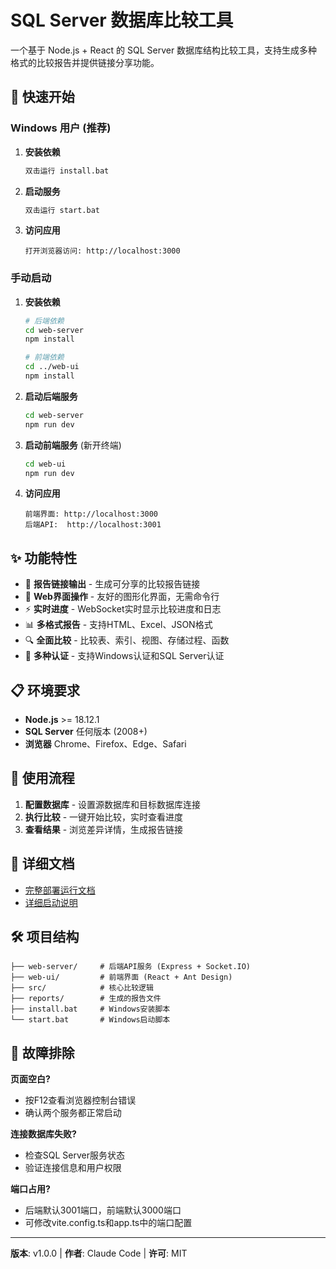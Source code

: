 # SQL Server 数据库比较工具

一个基于 Node.js + React 的 SQL Server 数据库结构比较工具，支持生成多种格式的比较报告并提供链接分享功能。

## 🚀 快速开始

### Windows 用户 (推荐)

1. **安装依赖**
   ```bash
   双击运行 install.bat
   ```

2. **启动服务**
   ```bash
   双击运行 start.bat
   ```

3. **访问应用**
   ```
   打开浏览器访问: http://localhost:3000
   ```

### 手动启动

1. **安装依赖**
   ```bash
   # 后端依赖
   cd web-server
   npm install
   
   # 前端依赖
   cd ../web-ui
   npm install
   ```

2. **启动后端服务**
   ```bash
   cd web-server
   npm run dev
   ```

3. **启动前端服务** (新开终端)
   ```bash
   cd web-ui
   npm run dev
   ```

4. **访问应用**
   ```
   前端界面: http://localhost:3000
   后端API:  http://localhost:3001
   ```

## ✨ 功能特性

- 🔗 **报告链接输出** - 生成可分享的比较报告链接
- 📱 **Web界面操作** - 友好的图形化界面，无需命令行
- ⚡ **实时进度** - WebSocket实时显示比较进度和日志
- 📊 **多格式报告** - 支持HTML、Excel、JSON格式
- 🔍 **全面比较** - 比较表、索引、视图、存储过程、函数
- 🔐 **多种认证** - 支持Windows认证和SQL Server认证

## 📋 环境要求

- **Node.js** >= 18.12.1
- **SQL Server** 任何版本 (2008+)
- **浏览器** Chrome、Firefox、Edge、Safari

## 🎯 使用流程

1. **配置数据库** - 设置源数据库和目标数据库连接
2. **执行比较** - 一键开始比较，实时查看进度
3. **查看结果** - 浏览差异详情，生成报告链接

## 📖 详细文档

- [完整部署运行文档](./部署运行文档.md)
- [详细启动说明](./启动说明.md)

## 🛠 项目结构

```
├── web-server/     # 后端API服务 (Express + Socket.IO)
├── web-ui/         # 前端界面 (React + Ant Design)
├── src/            # 核心比较逻辑
├── reports/        # 生成的报告文件
├── install.bat     # Windows安装脚本
└── start.bat       # Windows启动脚本
```

## 🔧 故障排除

**页面空白?**
- 按F12查看浏览器控制台错误
- 确认两个服务都正常启动

**连接数据库失败?**
- 检查SQL Server服务状态
- 验证连接信息和用户权限

**端口占用?**
- 后端默认3001端口，前端默认3000端口
- 可修改vite.config.ts和app.ts中的端口配置

---

**版本**: v1.0.0 | **作者**: Claude Code | **许可**: MIT